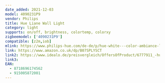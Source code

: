 ```yaml
---
date_added: 2021-12-03
model: 4090231P9
vendor: Philips
title: Hue Liane Wall Light 
category: light
supports: on/off, brightness, colortemp, colorxy
zigbeemodel: ['4090231P9']
compatible: [z2m,iob]
mlink: https://www.philips-hue.com/de-de/p/hue-white---color-ambiance-liane-wandleuchte/4090231P9
link: https://www.amazon.co.uk/dp/B07SPLYSCT
link2: https://www.idealo.de/preisvergleich/OffersOfProduct/6777911_-hue-white-color-ambiance-liane-bluetooth-weiss-40902-31-p9-philips.html
link3: 
EAN: 
  - 8718696174562
  - 915005872001
---
```

